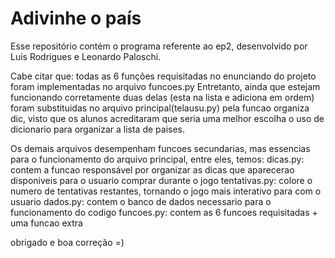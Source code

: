 # Adivinhe o país
Esse repositório contém o programa referente ao ep2, desenvolvido por Luis Rodrigues e Leonardo Paloschi.

Cabe citar que:
todas as 6 funções requisitadas no enunciando do projeto foram implementadas no arquivo funcoes.py
Entretanto, ainda que estejam funcionando corretamente duas delas (esta na lista e adiciona em ordem) foram substituidas no arquivo principal(telausu.py) pela funcao organiza dic, visto que os alunos acreditaram que seria uma melhor escolha o uso de dicionario para organizar a lista de paises.

Os demais arquivos desempenham funcoes secundarias, mas essencias para o funcionamento do arquivo principal, entre eles, temos:
dicas.py: contem a funcao responsável por organizar as dicas que aparecerao disponiveis para o usuario comprar durante o jogo
tentativas.py: colore o numero de tentativas restantes, tornando o jogo mais interativo para com o usuario
dados.py: contem o banco de dados necessario para o funcionamento do codigo
funcoes.py: contem as 6 funcoes requisitadas + uma funcao extra

obrigado e boa correção =)
